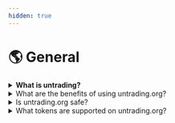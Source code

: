 ```yaml
---
hidden: true
---
```


# 🌎 General

<details>

<summary><strong>What is untrading?</strong></summary>

untrading.org is a non-custodial Web3 platform that enables investors to participate in innovative quantitative trading strategies while retaining ownership of their assets.

</details>

<details>

<summary>What are the benefits of using untrading.org?</summary>

* Gain access to high-performing, automated trading strategies.
* Maintain custody of your crypto assets using a non-custodial platform.
* Benefit from future price increases of your assets even after selling them.
* Participate in a collaborative wealth creation ecosystem.

</details>

<details>

<summary>Is untrading.org safe?</summary>

As a new platform, untrading.org is still under development and carries inherent risks. However, it utilizes non-custodial storage and smart contracts to enhance security.

untrading is an open-source Web3 project. Anyone can exam its source code on GitHub at: https://github.com/untrading.

* **Non-custodial**: untrading is non-custodial, meaning it doesn't hold users' private keys or crypto assets directly. This can be considered a security advantage because users maintain control over their funds and aren't reliant on the platform's security measures.

- **Smart contracts**: Many core functions of untrading are powered by smart contracts, which are tamper-proof and transparent blocks of code on the blockchain. This can increase trust and security, as the platform's actions are governed by publicly verifiable code.

</details>

<details>

<summary>What tokens are supported on untrading.org?</summary>

Currently, untrading.org supports both NFTs and top cryptocurrencies, WBTC, WETH on the Ethereum mainnet and Polygon network. The platform roadmap outlines plans to incorporate additional tokens on more blockchains in the future.

</details>

